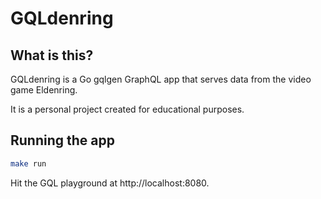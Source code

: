 # GQLdenring 

## What is this?
GQLdenring is a Go gqlgen GraphQL app that serves data from the video game Eldenring. 

It is a personal project created for educational purposes.

## Running the app 

```bash 
make run
```
Hit the GQL playground at http://localhost:8080.